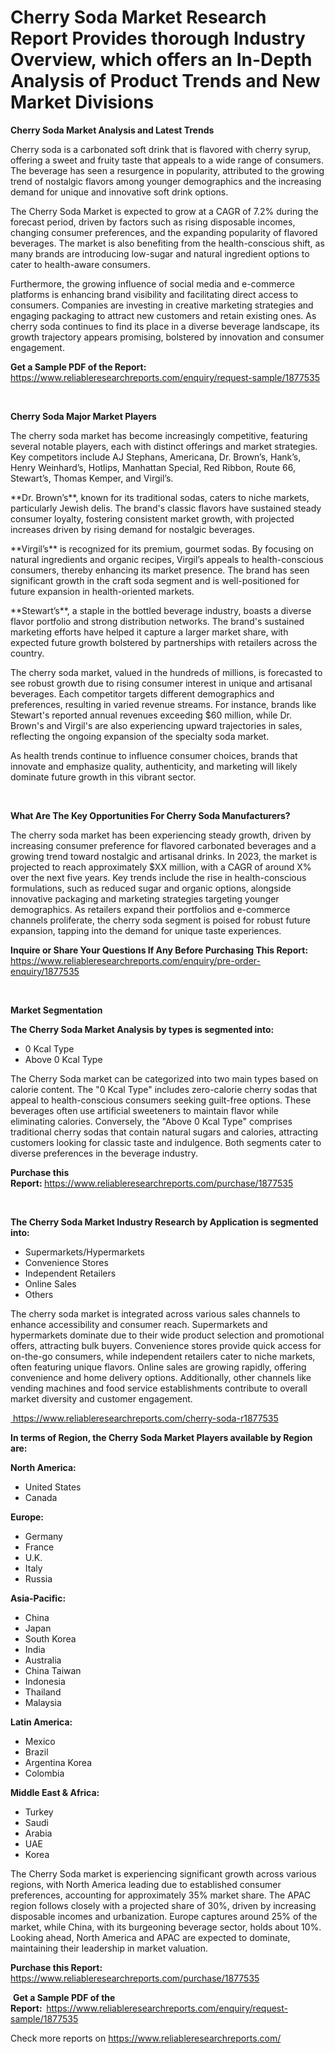 <p><h1>Cherry Soda Market Research Report Provides thorough Industry Overview, which offers an In-Depth Analysis of Product Trends and New Market Divisions</h1></p><p><strong>Cherry Soda Market Analysis and Latest Trends</strong></p>
<p><p>Cherry soda is a carbonated soft drink that is flavored with cherry syrup, offering a sweet and fruity taste that appeals to a wide range of consumers. The beverage has seen a resurgence in popularity, attributed to the growing trend of nostalgic flavors among younger demographics and the increasing demand for unique and innovative soft drink options. </p><p>The Cherry Soda Market is expected to grow at a CAGR of 7.2% during the forecast period, driven by factors such as rising disposable incomes, changing consumer preferences, and the expanding popularity of flavored beverages. The market is also benefiting from the health-conscious shift, as many brands are introducing low-sugar and natural ingredient options to cater to health-aware consumers. </p><p>Furthermore, the growing influence of social media and e-commerce platforms is enhancing brand visibility and facilitating direct access to consumers. Companies are investing in creative marketing strategies and engaging packaging to attract new customers and retain existing ones. As cherry soda continues to find its place in a diverse beverage landscape, its growth trajectory appears promising, bolstered by innovation and consumer engagement.</p></p>
<p><strong>Get a Sample PDF of the Report:&nbsp;</strong> <a href="https://www.reliableresearchreports.com/enquiry/request-sample/1877535?utm_campaign=3283&utm_medium=2&utm_source=Github&utm_content=ia&utm_term=07042025&utm_id=cherry-soda">https://www.reliableresearchreports.com/enquiry/request-sample/1877535</a></p>
<p>&nbsp;</p>
<p><strong>Cherry Soda Major Market Players</strong></p>
<p><p>The cherry soda market has become increasingly competitive, featuring several notable players, each with distinct offerings and market strategies. Key competitors include AJ Stephans, Americana, Dr. Brown’s, Hank’s, Henry Weinhard’s, Hotlips, Manhattan Special, Red Ribbon, Route 66, Stewart’s, Thomas Kemper, and Virgil’s.</p><p>**Dr. Brown’s**, known for its traditional sodas, caters to niche markets, particularly Jewish delis. The brand's classic flavors have sustained steady consumer loyalty, fostering consistent market growth, with projected increases driven by rising demand for nostalgic beverages.</p><p>**Virgil’s** is recognized for its premium, gourmet sodas. By focusing on natural ingredients and organic recipes, Virgil’s appeals to health-conscious consumers, thereby enhancing its market presence. The brand has seen significant growth in the craft soda segment and is well-positioned for future expansion in health-oriented markets.</p><p>**Stewart’s**, a staple in the bottled beverage industry, boasts a diverse flavor portfolio and strong distribution networks. The brand's sustained marketing efforts have helped it capture a larger market share, with expected future growth bolstered by partnerships with retailers across the country.</p><p>The cherry soda market, valued in the hundreds of millions, is forecasted to see robust growth due to rising consumer interest in unique and artisanal beverages. Each competitor targets different demographics and preferences, resulting in varied revenue streams. For instance, brands like Stewart's reported annual revenues exceeding $60 million, while Dr. Brown's and Virgil's are also experiencing upward trajectories in sales, reflecting the ongoing expansion of the specialty soda market.</p><p>As health trends continue to influence consumer choices, brands that innovate and emphasize quality, authenticity, and marketing will likely dominate future growth in this vibrant sector.</p></p>
<p>&nbsp;</p>
<p><strong>What Are The Key Opportunities For Cherry Soda Manufacturers?</strong></p>
<p><p>The cherry soda market has been experiencing steady growth, driven by increasing consumer preference for flavored carbonated beverages and a growing trend toward nostalgic and artisanal drinks. In 2023, the market is projected to reach approximately $XX million, with a CAGR of around X% over the next five years. Key trends include the rise in health-conscious formulations, such as reduced sugar and organic options, alongside innovative packaging and marketing strategies targeting younger demographics. As retailers expand their portfolios and e-commerce channels proliferate, the cherry soda segment is poised for robust future expansion, tapping into the demand for unique taste experiences.</p></p>
<p><strong>Inquire or Share Your Questions If Any Before Purchasing This Report:</strong> <a href="https://www.reliableresearchreports.com/enquiry/pre-order-enquiry/1877535?utm_campaign=3283&utm_medium=2&utm_source=Github&utm_content=ia&utm_term=07042025&utm_id=cherry-soda">https://www.reliableresearchreports.com/enquiry/pre-order-enquiry/1877535</a></p>
<p>&nbsp;</p>
<p><strong>Market Segmentation</strong></p>
<p><strong>The Cherry Soda Market Analysis by types is segmented into:</strong></p>
<p><ul><li>0 Kcal Type</li><li>Above 0 Kcal Type</li></ul></p>
<p><p>The Cherry Soda market can be categorized into two main types based on calorie content. The "0 Kcal Type" includes zero-calorie cherry sodas that appeal to health-conscious consumers seeking guilt-free options. These beverages often use artificial sweeteners to maintain flavor while eliminating calories. Conversely, the "Above 0 Kcal Type" comprises traditional cherry sodas that contain natural sugars and calories, attracting customers looking for classic taste and indulgence. Both segments cater to diverse preferences in the beverage industry.</p></p>
<p><strong>Purchase this Report:&nbsp;</strong><a href="https://www.reliableresearchreports.com/purchase/1877535?utm_campaign=3283&utm_medium=2&utm_source=Github&utm_content=ia&utm_term=07042025&utm_id=cherry-soda">https://www.reliableresearchreports.com/purchase/1877535</a></p>
<p>&nbsp;</p>
<p><strong>The Cherry Soda Market Industry Research by Application is segmented into:</strong></p>
<p><ul><li>Supermarkets/Hypermarkets</li><li>Convenience Stores</li><li>Independent Retailers</li><li>Online Sales</li><li>Others</li></ul></p>
<p><p>The cherry soda market is integrated across various sales channels to enhance accessibility and consumer reach. Supermarkets and hypermarkets dominate due to their wide product selection and promotional offers, attracting bulk buyers. Convenience stores provide quick access for on-the-go consumers, while independent retailers cater to niche markets, often featuring unique flavors. Online sales are growing rapidly, offering convenience and home delivery options. Additionally, other channels like vending machines and food service establishments contribute to overall market diversity and customer engagement.</p></p>
<p><a href="https://www.reliableresearchreports.com/cherry-soda-r1877535?utm_campaign=3283&utm_medium=2&utm_source=Github&utm_content=ia&utm_term=07042025&utm_id=cherry-soda">&nbsp;https://www.reliableresearchreports.com/cherry-soda-r1877535</a></p>
<p><strong>In terms of Region, the Cherry Soda Market Players available by Region are:</strong></p>
<p>
    <p> <strong> North America: </strong>
        <ul>
            <li>United States</li>
            <li>Canada</li>
        </ul>
        </p> 
    <p> <strong> Europe: </strong>
        <ul>
            <li>Germany</li>
            <li>France</li>
            <li>U.K.</li>
            <li>Italy</li>
            <li>Russia</li>
        </ul>
        </p> 
    <p> <strong> Asia-Pacific: </strong>
        <ul>
            <li>China</li>
            <li>Japan</li>
            <li>South Korea</li>
            <li>India</li>
            <li>Australia</li>
            <li>China Taiwan</li>
            <li>Indonesia</li>
            <li>Thailand</li>
            <li>Malaysia</li>
        </ul>
        </p> 
    <p> <strong> Latin America: </strong>
        <ul>
            <li>Mexico</li>
            <li>Brazil</li>
            <li>Argentina Korea</li>
            <li>Colombia</li>
        </ul>
        </p> 
    <p> <strong> Middle East & Africa: </strong>
        <ul>
            <li>Turkey</li>
            <li>Saudi</li>
            <li>Arabia</li>
            <li>UAE</li>
            <li>Korea</li>
        </ul>
    </p>
    </p>
<p><p>The Cherry Soda market is experiencing significant growth across various regions, with North America leading due to established consumer preferences, accounting for approximately 35% market share. The APAC region follows closely with a projected share of 30%, driven by increasing disposable incomes and urbanization. Europe captures around 25% of the market, while China, with its burgeoning beverage sector, holds about 10%. Looking ahead, North America and APAC are expected to dominate, maintaining their leadership in market valuation.</p></p>
<p><strong>Purchase this Report: </strong><a href="https://www.reliableresearchreports.com/purchase/1877535?utm_campaign=3283&utm_medium=2&utm_source=Github&utm_content=ia&utm_term=07042025&utm_id=cherry-soda">https://www.reliableresearchreports.com/purchase/1877535</a></p>
<p>&nbsp;<strong>Get a Sample PDF of the Report:&nbsp;&nbsp;</strong><a href="https://www.reliableresearchreports.com/enquiry/request-sample/1877535?utm_campaign=3283&utm_medium=2&utm_source=Github&utm_content=ia&utm_term=07042025&utm_id=cherry-soda">https://www.reliableresearchreports.com/enquiry/request-sample/1877535</a></p>
<p><strong></strong></p>
<p>Check more reports on <a href="https://www.reliableresearchreports.com/?utm_campaign=3283&utm_medium=2&utm_source=Github&utm_content=ia&utm_term=07042025&utm_id=cherry-soda">https://www.reliableresearchreports.com/</a></p>